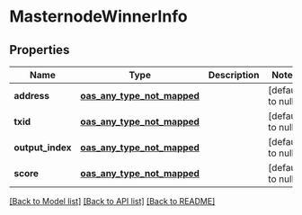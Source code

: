 # MasternodeWinnerInfo
## Properties

| Name | Type | Description | Notes |
|------------ | ------------- | ------------- | -------------|
| **address** | [**oas_any_type_not_mapped**](.md) |  | [default to null] |
| **txid** | [**oas_any_type_not_mapped**](.md) |  | [default to null] |
| **output\_index** | [**oas_any_type_not_mapped**](.md) |  | [default to null] |
| **score** | [**oas_any_type_not_mapped**](.md) |  | [default to null] |

[[Back to Model list]](../README.md#documentation-for-models) [[Back to API list]](../README.md#documentation-for-api-endpoints) [[Back to README]](../README.md)


